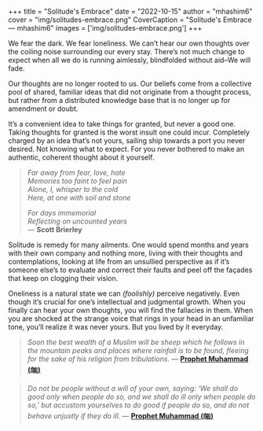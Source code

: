 +++
title = "Solitude's Embrace"
date = "2022-10-15"
author = "mhashim6"
cover = "img/solitudes-embrace.png"
CoverCaption = "Solitude's Embrace — mhashim6"
images = ['img/solitudes-embrace.png']
+++

We fear the dark. We fear loneliness. We can’t hear our own thoughts over the coiling noise surrounding our every stay. There’s not much change to expect when all we do is running aimlessly, blindfolded without aid–We will fade.

Our thoughts are no longer rooted to us. Our beliefs come from a collective pool of shared, familiar ideas that did not originate from a thought process, but rather from a distributed knowledge base that is no longer up for amendment or doubt.

It’s a convenient idea to take things for granted, but never a good one. Taking thoughts for granted is the worst insult one could incur. Completely charged by an idea that’s not yours, sailing ship towards a port you never desired. Not knowing what to expect. For you never bothered to make an authentic, coherent thought about it yourself.

> _Far away from fear, love, hate_ \
> _Memories too faint to feel pain_ \
> _Alone, I, whisper to the cold_ \
> _Here, at one with soil and stone_
>
> _For days immemorial_ \
> _Reflecting on uncounted years_ \
> — **Scott Brierley**

Solitude is remedy for many ailments. One would spend months and years with their own company and nothing more, living with their thoughts and contemplations, looking at life from an unsullied perspective as if it’s someone else’s to evaluate and correct their faults and peel off the façades that keep on clogging their vision.

Oneliness is a natural state we can _(foolishly)_ perceive negatively. Even though it’s crucial for one’s intellectual and judgmental growth. When you finally can hear your own thoughts, you will find the fallacies in them. When you are shocked at the strange voice that rings in your head in an unfamiliar tone, you’ll realize it was never yours. But you lived by it everyday.

> _Soon the best wealth of a Muslim will be sheep which he follows in the mountain peaks and places where rainfall is to be found, fleeing for the sake of his religion from tribulations._
> — [ **Prophet Muhammad (ﷺ)**](https://sunnah.com/ibnmajah:3980)

> _Do not be people without a will of your own, saying: ‘We shall do good only when people do so, and we shall do ill only when people do so,’ but accustom yourselves to do good if people do so, and do not behave unjustly if they do ill._
> — [ **Prophet Muhammad (ﷺ)**](https://sunnah.com/tirmidhi:2007)
